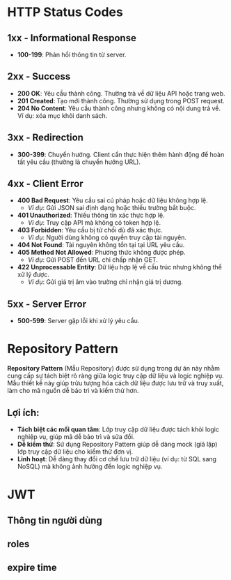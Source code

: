 ﻿# HTTP Status Codes

## 1xx - Informational Response
- **100-199**: Phản hồi thông tin từ server.

## 2xx - Success
- **200 OK**: Yêu cầu thành công. Thường trả về dữ liệu API hoặc trang web.
- **201 Created**: Tạo mới thành công. Thường sử dụng trong POST request.
- **204 No Content**: Yêu cầu thành công nhưng không có nội dung trả về. Ví dụ: xóa mục khỏi danh sách.

## 3xx - Redirection
- **300-399**: Chuyển hướng. Client cần thực hiện thêm hành động để hoàn tất yêu cầu (thường là chuyển hướng URL).

## 4xx - Client Error
- **400 Bad Request**: Yêu cầu sai cú pháp hoặc dữ liệu không hợp lệ.
  - *Ví dụ*: Gửi JSON sai định dạng hoặc thiếu trường bắt buộc.
- **401 Unauthorized**: Thiếu thông tin xác thực hợp lệ.
  - *Ví dụ*: Truy cập API mà không có token hợp lệ.
- **403 Forbidden**: Yêu cầu bị từ chối dù đã xác thực.
  - *Ví dụ*: Người dùng không có quyền truy cập tài nguyên.
- **404 Not Found**: Tài nguyên không tồn tại tại URL yêu cầu.
- **405 Method Not Allowed**: Phương thức không được phép.
  - *Ví dụ*: Gửi POST đến URL chỉ chấp nhận GET.
- **422 Unprocessable Entity**: Dữ liệu hợp lệ về cấu trúc nhưng không thể xử lý được.
  - *Ví dụ*: Gửi giá trị âm vào trường chỉ nhận giá trị dương.

## 5xx - Server Error
- **500-599**: Server gặp lỗi khi xử lý yêu cầu.

# Repository Pattern

**Repository Pattern** (Mẫu Repository) được sử dụng trong dự án này nhằm cung cấp sự tách biệt rõ ràng giữa logic truy cập dữ liệu và logic nghiệp vụ. 
Mẫu thiết kế này giúp trừu tượng hóa cách dữ liệu được lưu trữ và truy xuất, làm cho mã nguồn dễ bảo trì và kiểm thử hơn.

## Lợi ích:
- **Tách biệt các mối quan tâm**: Lớp truy cập dữ liệu được tách khỏi logic nghiệp vụ, giúp mã dễ bảo trì và sửa đổi.
- **Dễ kiểm thử**: Sử dụng Repository Pattern giúp dễ dàng mock (giả lập) lớp truy cập dữ liệu cho kiểm thử đơn vị.
- **Linh hoạt**: Dễ dàng thay đổi cơ chế lưu trữ dữ liệu (ví dụ: từ SQL sang NoSQL) mà không ảnh hưởng đến logic nghiệp vụ.


# JWT
## Thông tin người dùng
## roles
## expire time